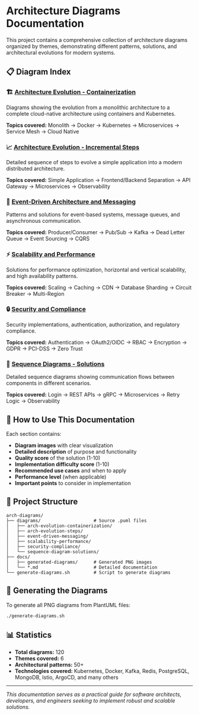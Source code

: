 # Architecture Diagrams Documentation

This project contains a comprehensive collection of architecture diagrams organized by themes, demonstrating different patterns, solutions, and architectural evolutions for modern systems.

## 📋 Diagram Index

### 🏗️ [Architecture Evolution - Containerization](docs/arch-evolution-containerization.md)
Diagrams showing the evolution from a monolithic architecture to a complete cloud-native architecture using containers and Kubernetes.

**Topics covered:** Monolith → Docker → Kubernetes → Microservices → Service Mesh → Cloud Native

### 📈 [Architecture Evolution - Incremental Steps](docs/arch-evolution-steps.md)
Detailed sequence of steps to evolve a simple application into a modern distributed architecture.

**Topics covered:** Simple Application → Frontend/Backend Separation → API Gateway → Microservices → Observability

### 📨 [Event-Driven Architecture and Messaging](docs/event-driven-messaging.md)
Patterns and solutions for event-based systems, message queues, and asynchronous communication.

**Topics covered:** Producer/Consumer → Pub/Sub → Kafka → Dead Letter Queue → Event Sourcing → CQRS

### ⚡ [Scalability and Performance](docs/scalability-performance.md)
Solutions for performance optimization, horizontal and vertical scalability, and high availability patterns.

**Topics covered:** Scaling → Caching → CDN → Database Sharding → Circuit Breaker → Multi-Region

### 🔒 [Security and Compliance](docs/security-compliance.md)
Security implementations, authentication, authorization, and regulatory compliance.

**Topics covered:** Authentication → OAuth2/OIDC → RBAC → Encryption → GDPR → PCI-DSS → Zero Trust

### 🔄 [Sequence Diagrams - Solutions](docs/sequence-diagram-solutions.md)
Detailed sequence diagrams showing communication flows between components in different scenarios.

**Topics covered:** Login → REST APIs → gRPC → Microservices → Retry Logic → Observability

## 🎯 How to Use This Documentation

Each section contains:
- **Diagram images** with clear visualization
- **Detailed description** of purpose and functionality
- **Quality score** of the solution (1-10)
- **Implementation difficulty score** (1-10)
- **Recommended use cases** and when to apply
- **Performance level** (when applicable)
- **Important points** to consider in implementation

## 📁 Project Structure

```
arch-diagrams/
├── diagrams/                    # Source .puml files
│   ├── arch-evolution-containerization/
│   ├── arch-evolution-steps/
│   ├── event-driven-messaging/
│   ├── scalability-performance/
│   ├── security-compliance/
│   └── sequence-diagram-solutions/
├── docs/
│   ├── generated-diagrams/      # Generated PNG images
│   └── *.md                     # Detailed documentation
└── generate-diagrams.sh         # Script to generate diagrams
```

## 🚀 Generating the Diagrams

To generate all PNG diagrams from PlantUML files:

```bash
./generate-diagrams.sh
```

## 📊 Statistics

- **Total diagrams:** 120
- **Themes covered:** 6
- **Architectural patterns:** 50+
- **Technologies covered:** Kubernetes, Docker, Kafka, Redis, PostgreSQL, MongoDB, Istio, ArgoCD, and many others

---

*This documentation serves as a practical guide for software architects, developers, and engineers seeking to implement robust and scalable solutions.*